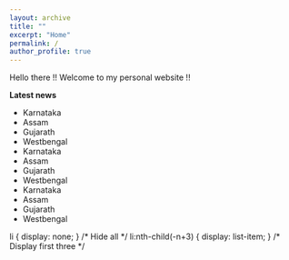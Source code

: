 ```yaml
---
layout: archive
title: ""
excerpt: "Home"
permalink: /
author_profile: true
---
```


Hello there !! Welcome to my personal website !!

**Latest news**
<ul>
<li>Karnataka</li>
<li>Assam</li>
<li>Gujarath</li>
<li>Westbengal</li>
<li>Karnataka</li>
<li>Assam</li>
<li>Gujarath</li>
<li>Westbengal</li>
<li>Karnataka</li>
<li>Assam</li>
<li>Gujarath</li>
<li>Westbengal</li>
</ul>
li { display: none; } /* Hide all */
li:nth-child(-n+3) { display: list-item; } /* Display first three */
